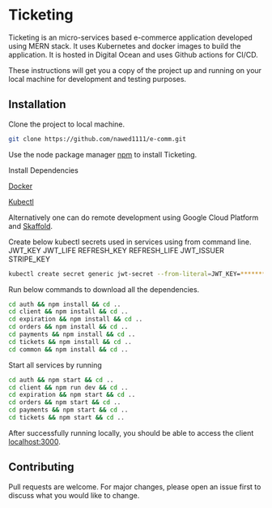 # Ticketing

Ticketing is an micro-services based e-commerce application developed using MERN stack. It uses Kubernetes and docker images to build the application. It is hosted in Digital Ocean and uses Github actions for CI/CD.

These instructions will get you a copy of the project up and running on your local machine for development and testing purposes.

## Installation

Clone the project to local machine.

```bash
git clone https://github.com/nawed1111/e-comm.git
```

Use the node package manager [npm](https://nodejs.org/en/download/) to install Ticketing.

Install Dependencies

[Docker](https://www.docker.com/get-started)

[Kubectl](https://kubernetes.io/releases/download/)

Alternatively one can do remote development using Google Cloud Platform and [Skaffold](https://skaffold.dev/).

Create below kubectl secrets used in services using from command line.
JWT_KEY
JWT_LIFE
REFRESH_KEY
REFRESH_LIFE
JWT_ISSUER
STRIPE_KEY

```bash
kubectl create secret generic jwt-secret --from-literal=JWT_KEY=*******************
```

Run below commands to download all the dependencies.

```bash
cd auth && npm install && cd ..
cd client && npm install && cd ..
cd expiration && npm install && cd ..
cd orders && npm install && cd ..
cd payments && npm install && cd ..
cd tickets && npm install && cd ..
cd common && npm install && cd ..
```

Start all services by running

```bash
cd auth && npm start && cd ..
cd client && npm run dev && cd ..
cd expiration && npm start && cd ..
cd orders && npm start && cd ..
cd payments && npm start && cd ..
cd tickets && npm start && cd ..
```

After successfully running locally, you should be able to access the client [localhost:3000](http://127.0.0.1:3000/).

## Contributing

Pull requests are welcome. For major changes, please open an issue first to discuss what you would like to change.
